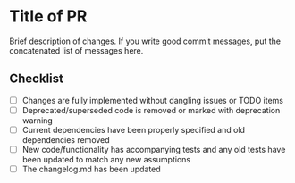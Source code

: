 # Title of PR

Brief description of changes. If you write good commit messages, put the concatenated list of messages here.


## Checklist
- [ ] Changes are fully implemented without dangling issues or TODO items
- [ ] Deprecated/superseded code is removed or marked with deprecation warning
- [ ] Current dependencies have been properly specified and old dependencies removed
- [ ] New code/functionality has accompanying tests and any old tests have been updated to match any new assumptions
- [ ] The changelog.md has been updated
